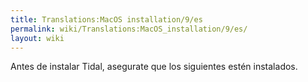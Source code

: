 ```yaml
---
title: Translations:MacOS installation/9/es
permalink: wiki/Translations:MacOS_installation/9/es/
layout: wiki
---
```


Antes de instalar Tidal, asegurate que los siguientes estén instalados.
